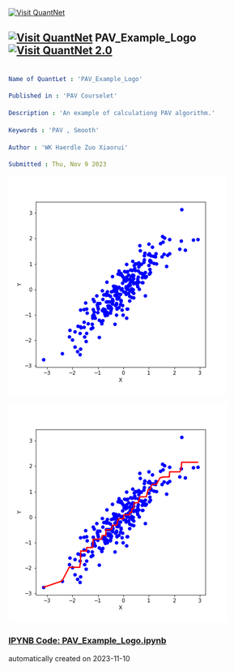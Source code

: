 [<img src="https://github.com/QuantLet/Styleguide-and-FAQ/blob/master/pictures/banner.png" width="1100" alt="Visit QuantNet">](http://quantlet.de/)

## [<img src="https://github.com/QuantLet/Styleguide-and-FAQ/blob/master/pictures/qloqo.png" alt="Visit QuantNet">](http://quantlet.de/) **PAV_Example_Logo** [<img src="https://github.com/QuantLet/Styleguide-and-FAQ/blob/master/pictures/QN2.png" width="60" alt="Visit QuantNet 2.0">](http://quantlet.de/)

```yaml

Name of QuantLet : 'PAV_Example_Logo'

Published in : 'PAV Courselet' 

Description : 'An example of calculationg PAV algorithm.'

Keywords : 'PAV , Smooth'

Author : 'WK Haerdle Zuo Xiaorui'

Submitted : Thu, Nov 9 2023

```

![Picture1](logo_1.png)

![Picture2](logo_2.png)

### [IPYNB Code: PAV_Example_Logo.ipynb](PAV_Example_Logo.ipynb)


automatically created on 2023-11-10